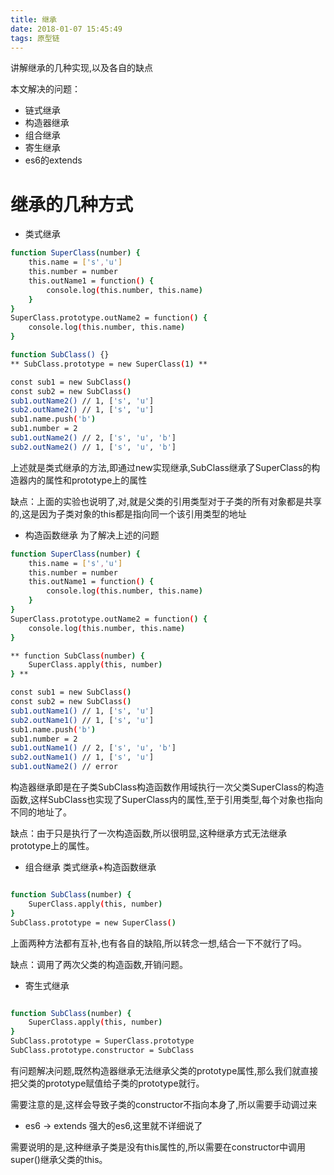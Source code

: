 ```yaml
---
title: 继承
date: 2018-01-07 15:45:49
tags: 原型链
---
```


讲解继承的几种实现,以及各自的缺点

本文解决的问题：
- 链式继承
- 构造器继承
- 组合继承
- 寄生继承
- es6的extends

<!-- more -->

# 继承的几种方式
- 类式继承
``` bash
function SuperClass(number) {
    this.name = ['s','u']
    this.number = number
    this.outName1 = function() {
        console.log(this.number, this.name)
    }
}
SuperClass.prototype.outName2 = function() {
    console.log(this.number, this.name)
}

function SubClass() {}
** SubClass.prototype = new SuperClass(1) **

const sub1 = new SubClass()
const sub2 = new SubClass()
sub1.outName2() // 1, ['s', 'u']
sub2.outName2() // 1, ['s', 'u']
sub1.name.push('b')
sub1.number = 2
sub1.outName2() // 2, ['s', 'u', 'b']
sub2.outName2() // 1, ['s', 'u', 'b']
```
上述就是类式继承的方法,即通过new实现继承,SubClass继承了SuperClass的构造器内的属性和prototype上的属性

缺点：上面的实验也说明了,对,就是父类的引用类型对于子类的所有对象都是共享的,这是因为子类对象的this都是指向同一个该引用类型的地址

- 构造函数继承
为了解决上述的问题
``` bash
function SuperClass(number) {
    this.name = ['s','u']
    this.number = number
    this.outName1 = function() {
        console.log(this.number, this.name)
    }
}
SuperClass.prototype.outName2 = function() {
    console.log(this.number, this.name)
}

** function SubClass(number) {
    SuperClass.apply(this, number)
} **

const sub1 = new SubClass()
const sub2 = new SubClass()
sub1.outName1() // 1, ['s', 'u']
sub2.outName1() // 1, ['s', 'u']
sub1.name.push('b')
sub1.number = 2
sub1.outName1() // 2, ['s', 'u', 'b']
sub2.outName1() // 1, ['s', 'u']
sub1.outName2() // error
```
构造器继承即是在子类SubClass构造函数作用域执行一次父类SuperClass的构造函数,这样SubClass也实现了SuperClass内的属性,至于引用类型,每个对象也指向不同的地址了。

缺点：由于只是执行了一次构造函数,所以很明显,这种继承方式无法继承prototype上的属性。

- 组合继承
类式继承+构造函数继承
``` bash

function SubClass(number) {
    SuperClass.apply(this, number)
}
SubClass.prototype = new SuperClass()

```
上面两种方法都有互补,也有各自的缺陷,所以转念一想,结合一下不就行了吗。

缺点：调用了两次父类的构造函数,开销问题。

- 寄生式继承
``` bash

function SubClass(number) {
    SuperClass.apply(this, number)
}
SubClass.prototype = SuperClass.prototype
SubClass.prototype.constructor = SubClass

```
有问题解决问题,既然构造器继承无法继承父类的prototype属性,那么我们就直接把父类的prototype赋值给子类的prototype就行。

需要注意的是,这样会导致子类的constructor不指向本身了,所以需要手动调过来

- es6 -> extends
强大的es6,这里就不详细说了

需要说明的是,这种继承子类是没有this属性的,所以需要在constructor中调用super()继承父类的this。

